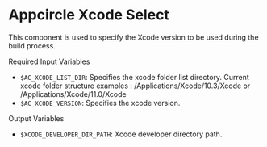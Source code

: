 # Appcircle Xcode Select

This component is used to specify the Xcode version to be used during the build process.

Required Input Variables
- `$AC_XCODE_LIST_DIR`: Specifies the xcode folder list directory. Current xcode folder structure examples : /Applications/Xcode/10.3/Xcode or /Applications/Xcode/11.0/Xcode
- `$AC_XCODE_VERSION`: Specifies the xcode version.

Output Variables
- `$XCODE_DEVELOPER_DIR_PATH`: Xcode developer directory path.
